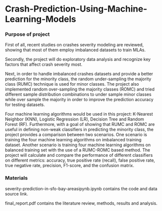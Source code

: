 # Crash-Prediction-Using-Machine-Learning-Models

### Purpose of project
First of all, recent studies on crashes severity modeling are reviewed, showing that most of them employ imbalanced datasets to train MLAs. 

Secondly, the project will do exploratory data analysis and recognize key factors that affect crash severity most. 

Next, in order to handle imbalanced crashes datasets and provide a better prediction for the minority class, the random under-sampling the majority class (RUMC) technique is used for minor classes. The project also implemented random over-sampling the majority classes (ROMC) and tried different sample distribution combinations to under sample minor classes while over sample the majority in order to improve the prediction accuracy for testing datasets. 

Four machine learning algorithms would be used in this project: K-Nearest Neighbor (KNN), Logistic Regression (LR), Decision Tree and Random Forest (RF). Furthermore, with a goal of showing that RUMC and ROMC are useful in defining non-weak classifiers in predicting the minority class, the project provides a comparison between two scenarios. One scenario is training the four machine learning algorithms on imbalanced training dataset. Another scenario is training four machine learning algorithms on balanced training set with the use of a RUMC-ROMC based method. The project will calculate and compare the performance of different classifiers on different metrics: accuracy, true positive rate (recall), false positive rate, true negative rate, precision, F1-score, and the confusion matrix.

### Materials
severity-prediction-in-sfo-bay-areasipynb.ipynb contains the code and data source link. 

final_report.pdf contains the literature review, methods, results and analysis.
